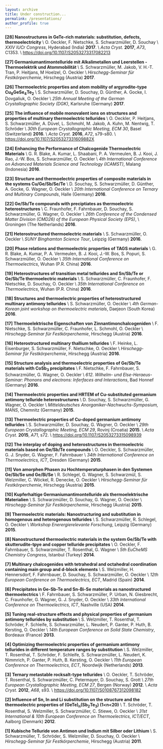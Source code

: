 ```yaml
---
layout: archive
title: Under construction...
permalink: /presentations/
author_profile: true
---
```


<b>[28] Nanostructures in GeTe-rich materials: substitution, defects, thermoelectricity</b> \\
        O. Oeckler, F. Nietschke, S. Schwarzmüller, D. Souchay \\
        <i>XXIV IUCr Congress</i>, Hyderabad (India) <b>2017</b>. \\
        <i>Acta Cryst.</i> <b>2017</b>, <i>A73</i>, C1353. \\
        <a href="https://doi.org/10.1107/S2053273317082213">https://doi.org/10.1107/S2053273317082213</a>


<b>[27] Germaniumantimontelluride mit Alkalimetallen und Leerstellen - Thermoelektrik und Atommobilität</b> \\
        S. Schwarzmüller, M. Jakob, V. H.-T. Tran, P. Heitjans, M Hoelzel, O. Oeckler  \\
        <i>Hirschegg-Seminar für Festkörperchemie</i>, Hirschegg (Austria) <b>2017</b>.


<b>[26] Thermoelectric properties and atom mobility of argyrodite-type Cu<sub>8</sub>GeSe<sub>4</sub>Te<sub>2</sub></b> \\
        S. Schwarzmüller, D. Souchay, D. Günther, A. Gocke, I. Dovgaliuk, O. Oeckler \\
        <i>25th Annual Meeting of the German Crystallographic Society (DGK)</i>, Karlsruhe (Germany) <b>2017</b>.


<b>[25] The influence of mobile monovalent ions on structures and properties of multinary thermoelectric tellurides</b> \\
        O. Oeckler, P. Heitjans, S. Schwarzmüller, A. Düvel, L. Schmohl, M. Jakob, A. Kuhn, M. Nentwig, T. Schröder \\
        <i>30th European Crystallographic Meeting, ECM 30</i>, Basel (Switzerland) <b>2016</b>. \\
        <i>Acta Cryst.</i> <b>2016</b>, <i>A72</i>, s79-s80. \\
        <a href="https://doi.org/10.1107/S205327331609882X">https://doi.org/10.1107/S205327331609882X</a>

<b>[24] Enhancing the Performance of Chalcogenide Thermoelectric Materials</b> \\
        G. R. Blake, A. Kumar, L. Shaabani, P. A. Vermeulen, B. J. Kooi, J. Rao, J.-W. Bos, S. Schwarzmüller, O. Oeckler \\
        <i>4th International Conference on Advanced Materials Science and Technology (ICAMST)</i>, Malang (Indonesia) <b>2016</b>.


<b>[23] Structure and thermoelectric properties of composite materials in the systems Cu/Ge/Sb/Se/Te</b> \\
        D. Souchay, S. Schwarzmüller, D. Günther, A. Gocke, G. Wagner, O. Oeckler \\
        <i>20th International Conference on Ternary and Multinary Compounds</i>, Halle (Germany) <b>2016</b>.


<b>[22] Ge/Sb/Te compounds with preciptiates as thermoelectric heterostructures</b> \\
        C. Fraunhofer, F. Fahrnbauer, D. Souchay, S. Schwarzmüller, G. Wagner, O. Oeckler \\
        <i>26th Conference of the Condensed Matter Division (CMD26) of the European Physical Society (EPS)</i>, \\
        Groningen (The Netherlands) <b>2016</b>.


<b>[21] Heterostructured thermoelectric materials</b> \\
        S. Schwarzmüller, O. Oeckler \\
        <i>SUNY Binghamton Science Tour</i>, Leipzig (Germany) <b>2016</b>.


<b>[20] Phase relations and thermoelectric properties of TAGS materials</b> \\
        G. R. Blake, A. Kumar, P. A. Vermeulen, B. J. Kooi, J.-W. Bos, S. Popuri, S. Schwarzmüller, O. Oeckler \\
        <i>35th International Conference on Thermoelectrics</i>, Wuhan (P.R. China) <b>2016</b>.


<b>[19] Heterostructures of transition metal tellurides and Sn/Sb/Te or Ge/Sb/Te thermoelectric materials</b> \\
        S. Schwarzmüller, C. Fraunhofer, F. Nietschke, D. Souchay, O. Oeckler \\
        <i>35th International Conference on Thermoelectrics</i>, Wuhan (P.R. China) <b>2016</b>.


<b>[18] Structures and thermoelectric properties of heterostructured multinary antimony tellurides</b> \\
        S. Schwarzmüller, O. Oeckler \\
        <i>4th German-Korean joint workshop on thermoelectric materials</i>, Daejeon (South Korea) <b>2016</b>.


<b>[17] Thermoelektrische Eigenschaften von Zinnantimonchalcogeniden</b> \\
        F. Nietschke, S. Schwarzmüller, C. Fraunhofer, L. Schmohl, O. Oeckler \\
        <i>Hirschegg-Seminar für Festkörperchemie</i>, Hirschegg (Austria) <b>2016</b>.


<b>[16] Heterostructured multinary thallium tellurides</b> \\
        F. Heinke, L. Eisenburger, S. Schwarzmüller, F. Nietschke, O. Oeckler \\
        <i>Hirschegg-Seminar für Festkörperchemie</i>, Hirschegg (Austria) <b>2016</b>.


<b>[15] Structure analysis and thermoelectric properties of Ge/Sb/Te materials with CoSb<sub>3</sub> precipitates</b> \\
        F. Nietschke, F. Fahrnbauer, S. Schwarzmüller, G. Wagner, O. Oeckler \\
        <i>612. Wilhelm- und Else-Heraeus-Seminar: Phonons and electrons: Inferfaces and Interactions</i>, Bad Honnef (Germany) <b>2016</b>.


<b>[14] Thermoelectric properties and HRTEM of Cu-substituted germanium antimony telluride heterostructures</b> \\
        D. Souchay, S. Schwarzmüller, G. Wagner, O. Oeckler \\
        <i>Mitteldeutsches Anorganiker-Nachwuchs-Symposium, MANS</i>, Chemnitz (Germany) <b>2015</b>.


<b>[13] Thermoelectric properties of Cu-doped germanium antimony tellurides</b> \\
        S. Schwarzmüller, D. Souchay, G. Wagner, O. Oeckler \\
        <i>29th European Crystallographic Meeting, ECM 29</i>, Rovinj (Croatia) <b>2015</b>. \\
        <i>Acta Cryst.</i> <b>2015</b>, <i>A71</i>, s72. \\
        <a href="https://doi.org/10.1107/S2053273315098939">https://doi.org/10.1107/S2053273315098939</a>


<b>[12] The interplay of doping and heterostructures in thermoelectric materials based on Ge/Sb/Te compounds</b> \\
        O. Oeckler, S. Schwarzmüller, G. J. Snyder, G. Wagner, F. Fahrnbauer \\
        <i>34th International Conference on Thermoelectrics, ICT</i>, Dresden (Germany) <b>2015</b>.


<b>[11] Von amorphen Phasen zu Hochtemperaturphasen in den Systemen Ge/Sb/Se und Ge/Bi/Se</b> \\
        R. Schlegel, G. Wagner, S. Schwarzmül, S. Welzmiller, C. Wöckel, R. Denecke, O. Oeckler \\
        <i>Hirschegg-Seminar für Festkörperchemie</i>, Hirschegg (Austria) <b>2015</b>.


<b>[10] Kupferhaltige Germaniumantimontelluride als thermoelektrische Materialien</b> \\
        S. Schwarzmüller, D. Souchay, G. Wagner, O. Oeckler \\
        <i>Hirschegg-Seminar für Festkörperchemie</i>, Hirschegg (Austria) <b>2015</b>.


<b>[9] Thermoelectric materials: Nanostructuring and substitution in homogenous and heterogenous tellurides</b> \\
       S. Schwarzmüller, R. Schlegel, O. Oeckler \\
       <i>Workshop Enerergierelevante Forschung</i>, Leipzig (Germany) <b>2015</b>.


<b>[8] Nanostructured thermoelectric materials in the system Ge/Sb/Te with skutterudite-tpye and copper telluride precipitates</b> \\
       O. Oeckler, F. Fahrnbauer, S. Schwarzmüller, T. Rosenthal, G. Wagner \\
       <i>5th EuCheMS Chemistry Congress</i>, Istanbul (Turkey) <b>2014</b>.


<b>[7] Multinary chalcogenides with tetrahedral and octahedral coordination containing main group and d-block elements</b> \\
       S. Welzmiller, H. Hennersdorf, F. Fahrnbauer, D. Souchay, S. Schwarzmüller, O. Oeckler \\
       <i>12th European Conference on Thermoelectrics, ECT</i>, Madrid (Spain) <b>2014</b>.


<b>[6] Precipitates in Ge-Sb-Te and Sn-Bi-Se materials as nanostructured thermoelectrics</b> \\
       F. Fahrnbauer, S. Schwarzmüller, P. Urban, N. Giesbrecht, C. Fraunhofer, G. Wagner, G. J. Snyder, O. Oeckler \\
       <i>33th International Conference on Thermoelectrics, ICT</i>, Nashville (USA) <b>2014</b>.


<b>[5] Tuning real-structure effects and physical properties of germanium antimony tellurides by substitution</b> \\
       S. Welzmiller, T. Rosenthal, T. Schröder, F. Schleife, S. Schwarzmüller, L. Neudert, P. Ganter, P. Huth, B. Kersting, O. Oeckler \\
       <i>14th European Conference on Solid State Chemistry</i>, Bordeaux (France) <b>2013</b>.


<b>[4] Optimizing thermoelectric properties of germanium antimony tellurides in different temperature ranges by substitution</b> \\
       S. Welzmiller, T. Rosenthal, T. Schröder, F. Schleife, S. Schwarzmüller, L. Neudert, K. Nimmrich, P. Ganter, P. Huth, B. Kersting, O. Oeckler \\
       <i>11th European Conference on Thermoelectrics, ECT</i>, Noordwijk (Netherlands) <b>2013</b>.
      

<b>[3] Ternary metastable rocksalt-type tellurides</b> \\
       O. Oeckler, T. Schröder, T. Rosenthal, S. Schwarzmüller, C. Petermayer, D. Souchay, S. Grott \\
       <i>27th European Crystallographic Meeting, ECM 27</i>, Bergen (Norway) <b>2012</b>. \\
       <i>Acta Cryst.</i> <b>2012</b>, <i>A68</i>, s93. \\
       <a href="https://doi.org/10.1107/S0108767312098182">https://doi.org/10.1107/S0108767312098182</a>


<b>[2] Influence of Sn, In and Li substitution on the structure and the thermoelectric properties of (GeTe)<sub>n</sub>(Sb<sub>2</sub>Te<sub>3</sub>) (1&lt;n&lt;20)</b> \\
       T. Schröder, T. Rosenthal, S. Welzmiller, S. Schwarzmüller, C. Stiewe, O. Oeckler \\
       <i>31st International & 10th European Conference on Thermoelectrics, ICT/ECT</i>, Aalborg (Denmark) <b>2012</b>.
       

<b>[1] Kubische Telluride von Antimon und Indium mit Silber oder Lithium </b> \\
       S. Schwarzmüller, T. Schröder, S. Welzmiller, D. Souchay, O. Oeckler \\
       <i>Hirschegg-Seminar für Festkörperchemie</i>, Hirschegg (Austria) <b>2011</b>. 
       


